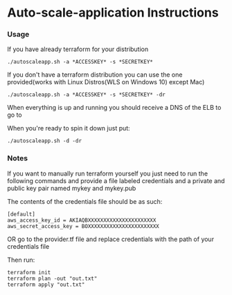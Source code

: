 

# Auto-scale-application Instructions

### Usage
If you have already terraform for your distribution


    ./autoscaleapp.sh -a *ACCESSKEY* -s *SECRETKEY*


If you don't have a terraform distribution you can use the one provided(works with Linux Distros(WLS on Windows 10) except Mac)

    ./autoscaleapp.sh -a *ACCESSKEY* -s *SECRETKEY* -dr

When everything is up and running you should receive a DNS of the ELB to go to

When you're ready to spin it down just put:

    ./autoscaleapp.sh -d -dr

### Notes
If you want to manually run terraform yourself you just need to run the following commands and provide a file labeled credentials and a private and public key pair named mykey and mykey.pub

The contents of the credentials file should be as such:

    [default]
    aws_access_key_id = AKIAQBXXXXXXXXXXXXXXXXXXXXXX
    aws_secret_access_key = BOXXXXXXXXXXXXXXXXXXXXXXX
OR
go to the provider.tf file and replace credentials with the path of your credentials file

Then run:

    terraform init
    terraform plan -out "out.txt"
    terraform apply "out.txt"

